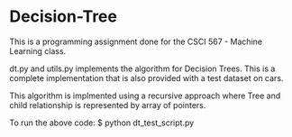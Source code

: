 # Decision-Tree
This is a programming assignment done for the CSCI 567 - Machine Learning class.

dt.py and utils.py implements the algorithm for Decision Trees. This is a complete implementation that is also provided with a test dataset on cars.

This algorithm is implmented using a recursive approach where Tree and child relationship is represented by array of pointers.

To run the above code: $ python dt_test_script.py
